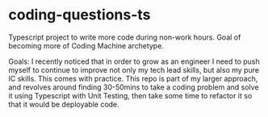 # coding-questions-ts
Typescript project to write more code during non-work hours. Goal of becoming more of Coding Machine archetype.

Goals:
I recently noticed that in order to grow as an engineer I need to push myself to continue to improve not only my tech lead skills, but also my pure IC skills. This comes with practice. This repo is part of my larger approach, and revolves around finding 30-50mins to take a coding problem and solve it using Typescript with Unit Testing, then take some time to refactor it so that it would be deployable code. 
